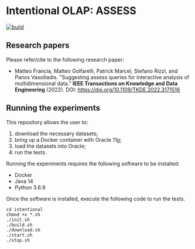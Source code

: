 # Intentional OLAP: ASSESS

[![build](https://github.com/big-unibo/assess/actions/workflows/build.yml/badge.svg)](https://github.com/big-unibo/assess/actions/workflows/build.yml)

## Research papers

Please refer/cite to the following research paper:

- Matteo Francia, Matteo Golfarelli, Patrick Marcel, Stefano Rizzi, and Panos Vassiliadis. "Suggesting assess queries for interactive analysis of multidimensional data." **IEEE Transactions on Knowledge and Data Engineering** (2022). DOI: https://doi.org/10.1109/TKDE.2022.3171516

## Running the experiments

This repository allows the user to:
1. download the necessary datasets;
2. bring up a Docker container with Oracle 11g;
3. load the datasets into Oracle;
4. run the tests.

Running the experiments requires the following software to be installed:
- Docker
- Java 14
- Python 3.6.9

Once the software is installed, execute the following code to run the tests.

    cd intentional
    chmod +x *.sh
    ./init.sh
    ./build.sh
    ./download.sh
    ./start.sh
    ./stop.sh
